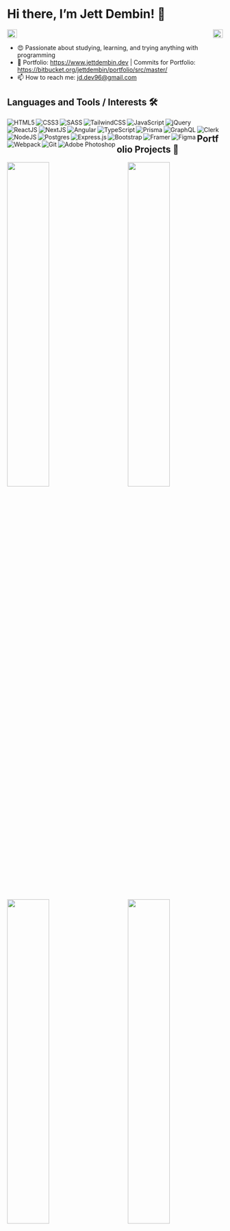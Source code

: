 # Hi there, I’m Jett Dembin! 👋

<div style="display: flex; justify-content: space-between;">
      <div><img align="left" width="100%" src="https://github-readme-stats.vercel.app/api?username=jettdembin&theme=radical&show_icons=true&border_color=29D9FF"/>
      </div>
      <div>
<img align="left" width="100%" src="https://github-readme-stats.vercel.app/api/top-langs/?username=jettdembin&layout=compact&theme=radical&border_color=29D9FF"/>
      </div>
</div>

- 😍 Passionate about studying, learning, and trying anything with programming
- 🙌 Portfolio: 
      https://www.jettdembin.dev | Commits for Portfolio: https://bitbucket.org/jettdembin/portfolio/src/master/
- 📫 How to reach me: 
      jd.dev96@gmail.com

 ## Languages and Tools / Interests 🛠 
<img align="left" alt="HTML5" src="https://img.shields.io/badge/html5-%23E34F26.svg?style=for-the-badge&logo=html5&logoColor=white"/>
<img align="left" alt="CSS3" src="https://img.shields.io/badge/css3-%231572B6.svg?style=for-the-badge&logo=css3&logoColor=white"/>
<img align="left" alt="SASS" src="https://img.shields.io/badge/sass-%231572B6.svg?style=for-the-badge&logo=sass&logoColor=%CC6699"/>
<img align="left" alt="TailwindCSS" src="https://img.shields.io/badge/tailwindcss-%231572B6.svg?style=for-the-badge&logo=tailwindcss&logoColor=%06B6D4"/>
<img align="left"  alt="JavaScript" src="https://img.shields.io/badge/javascript-%23323330.svg?style=for-the-badge&logo=javascript&logoColor=%23F7DF1E"/>
<img align="left" alt="jQuery" src="https://img.shields.io/badge/jquery-%230769AD.svg?style=for-the-badge&logo=jquery&logoColor=white"/>
<img align="left"  alt="ReactJS" src="https://img.shields.io/badge/react-%2320232a.svg?style=for-the-badge&logo=react&logoColor=%2361DAFB"/>
<img align="left"  alt="NextJS" src="https://img.shields.io/badge/nextjs-%2320232a.svg?style=for-the-badge&logo=next.js&logoColor=white"/>
<img align="left" alt="Angular" src="https://img.shields.io/badge/angular-%23DD0031.svg?style=for-the-badge&logo=prisma&logoColor=white"/>
<img align="left" alt="TypeScript" src="https://img.shields.io/badge/typescript-%23007ACC.svg?style=for-the-badge&logo=typescript&logoColor=white"/>
<img align="left"  alt="Prisma" src="https://img.shields.io/badge/prisma-%2320232a.svg?style=for-the-badge&logo=prisma&logoColor=%2D3748"/>
<img align="left"  alt="GraphQL" src="https://img.shields.io/badge/graphql-%2320232a.svg?style=for-the-badge&logo=graphql&logoColor=%E10098"/>
<img align="left"  alt="Clerk" src="https://img.shields.io/badge/clerk-%2320232a.svg?style=for-the-badge&logo=clerk&logoColor=#6C47FF"/>
<img align="left" alt="NodeJS" src="https://img.shields.io/badge/node.js-6DA55F?style=for-the-badge&logo=node.js&logoColor=white"/>
<img align="left" alt="Postgres" src ="https://img.shields.io/badge/postgres-%23316192.svg?&style=for-the-badge&logo=postgresql&logoColor=white"/>
<img align="left" alt="Express.js" src="https://img.shields.io/badge/express.js-%23404d59.svg?style=for-the-badge&logo=express&logoColor=%2361DAFB"/>
<img align="left" alt="Bootstrap" src="https://img.shields.io/badge/bootstrap-%23563D7C.svg?style=for-the-badge&logo=bootstrap&logoColor=white"/>
<img align="left" alt="Framer" src="https://img.shields.io/badge/Framer-black?style=for-the-badge&logo=framer&logoColor=blue"/>
<img align="left" alt="Figma" src="https://img.shields.io/badge/figma-%23F24E1E.svg?style=for-the-badge&logo=figma&logoColor=white"/>
<img align="left" alt="Webpack" src="https://img.shields.io/badge/webpack%20-%238DD6F9.svg?&style=for-the-badge&logo=webpack&logoColor=black" />
<img align="left" alt="Git" src="https://img.shields.io/badge/git%20-%23F05033.svg?&style=for-the-badge&logo=git&logoColor=white"/>
<img align="left" alt="Adobe Photoshop" src="https://img.shields.io/badge/adobe%20photoshop-%2331A8FF.svg?style=for-the-badge&logo=adobe%20photoshop&logoColor=white"/>


##            
## 
## 
## 
## Portfolio Projects 💫

<a href="https://github.com/jettdembin/your_anime">
      <img align="left"  width="44%" src="https://github-readme-stats.vercel.app/api/pin/?username=jettdembin&repo=your_anime&theme=radical&border_color=29D9FF"/>
</a>
<a href="https://github.com/jettdembin/beatMaker">
      <img align="right"  width="44%" src="https://github-readme-stats.vercel.app/api/pin/?username=jettdembin&repo=beatMaker&theme=radical&border_color=29D9FF"/>
</a>
<a href="https://github.com/jettdembin/calculator">
      <img align="left" width="44%" src="https://github-readme-stats.vercel.app/api/pin/?username=jettdembin&repo=calculator&theme=radical&border_color=29D9FF"/>
</a>
<a href="https://github.com/jettdembin/ecommerce">
      <img align="right" width="44%" src="https://github-readme-stats.vercel.app/api/pin/?username=jettdembin&repo=ecommerce&theme=radical&border_color=29D9FF"/>
</a>





<!---
jettdembin/jettdembin is a ✨ special ✨ repository because its `README.md` (this file) appears on your GitHub profile.
You can click the Preview link to take a look at your changes.
--->
